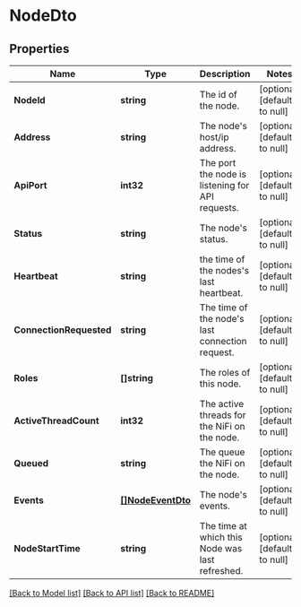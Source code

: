 # NodeDto

## Properties
Name | Type | Description | Notes
------------ | ------------- | ------------- | -------------
**NodeId** | **string** | The id of the node. | [optional] [default to null]
**Address** | **string** | The node&#39;s host/ip address. | [optional] [default to null]
**ApiPort** | **int32** | The port the node is listening for API requests. | [optional] [default to null]
**Status** | **string** | The node&#39;s status. | [optional] [default to null]
**Heartbeat** | **string** | the time of the nodes&#39;s last heartbeat. | [optional] [default to null]
**ConnectionRequested** | **string** | The time of the node&#39;s last connection request. | [optional] [default to null]
**Roles** | **[]string** | The roles of this node. | [optional] [default to null]
**ActiveThreadCount** | **int32** | The active threads for the NiFi on the node. | [optional] [default to null]
**Queued** | **string** | The queue the NiFi on the node. | [optional] [default to null]
**Events** | [**[]NodeEventDto**](NodeEventDTO.md) | The node&#39;s events. | [optional] [default to null]
**NodeStartTime** | **string** | The time at which this Node was last refreshed. | [optional] [default to null]

[[Back to Model list]](../pkg/nifi/README.md#documentation-for-models) [[Back to API list]](../pkg/nifi/README.md#documentation-for-api-endpoints) [[Back to README]](../pkg/nifi/README.md)


